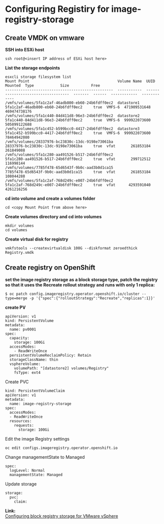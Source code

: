 # Configuring Registiry for image-registry-storage 

## Create VMDK on vmware
**SSH into ESXi host**
```
ssh root@<insert IP address of ESXi host here>
```

**List the storage endpoints**
```
esxcli storage filesystem list
Mount Point                                        Volume Name  UUID                                 Mounted  Type            Size          Free
-------------------------------------------------  -----------  -----------------------------------  -------  ------  ------------  ------------
/vmfs/volumes/5fa1c2af-46adb800-eb60-24b6fdff0ec2  datastore1   5fa1c2af-46adb800-eb60-24b6fdff0ec2     true  VMFS-6  471909531648  469474738176
/vmfs/volumes/5fa1c440-84d411d8-96e3-24b6fdff0ec2  datastore2   5fa1c440-84d411d8-96e3-24b6fdff0ec2     true  VMFS-6  999922073600  505899122688
/vmfs/volumes/5fa1c452-b599bcc0-4417-24b6fdff0ec2  datastore3   5fa1c452-b599bcc0-4417-24b6fdff0ec2     true  VMFS-6  999922073600   78464942080
/vmfs/volumes/28337976-bc23830c-13dc-9198e73061ba               28337976-bc23830c-13dc-9198e73061ba     true  vfat       261853184     261849088
/vmfs/volumes/5fa1c280-aa491526-b517-24b6fdff0ec2               5fa1c280-aa491526-b517-24b6fdff0ec2     true  vfat       299712512     116998144
/vmfs/volumes/7785f478-65d6543f-9b0c-aad3b0d1ca15               7785f478-65d6543f-9b0c-aad3b0d1ca15     true  vfat       261853184     108044288
/vmfs/volumes/5fa1c2af-768d249c-e007-24b6fdff0ec2               5fa1c2af-768d249c-e007-24b6fdff0ec2     true  vfat      4293591040    4261216256

```

**cd into volume and create a volumes folder**
```
cd <copy Mount Point from above here>
```

**Create volumes directory and cd into volumes**
```
mkdir volumes
cd volumes
```
**Create virtual disk for registry**
```
vmkfstools --createvirtualdisk 100G --diskformat zeroedthick Registry.vmdk
```

## Create registry on OpenShift

**set the image registry storage as a block storage type, patch the registry so that it uses the Recreate rollout strategy and runs with only 1 replica:**
```
$ oc patch config.imageregistry.operator.openshift.io/cluster --type=merge -p '{"spec":{"rolloutStrategy":"Recreate","replicas":1}}'
```

**create PV**
```
apiVersion: v1
kind: PersistentVolume
metadata:
  name: pv0001 
spec:
  capacity:
    storage: 100Gi 
  accessModes:
    - ReadWriteOnce
  persistentVolumeReclaimPolicy: Retain
  storageClassName: thin
  vsphereVolume: 
    volumePath: "[datastore2] volumes/Registry" 
    fsType: ext4 
```

Create PVC
```
kind: PersistentVolumeClaim
apiVersion: v1
metadata:
  name: image-registry-storage 
spec:
  accessModes:
  - ReadWriteOnce 
  resources:
    requests:
      storage: 100Gi 
```

Edit the image Registry settings
```
oc edit configs.imageregistry.operator.openshift.io
```

Change managementState to Managed
```
spec:
  logLevel: Normal
  managementState: Managed
```

Update storage
```
storage:
  pvc:
    claim: 
```

**Link:**  
[Configuring block registry storage for VMware vSphere](https://docs.openshift.com/container-platform/4.6/registry/configuring_registry_storage/configuring-registry-storage-vsphere.html#installation-registry-storage-block-recreate-rollout_configuring-registry-storage-vsphere)